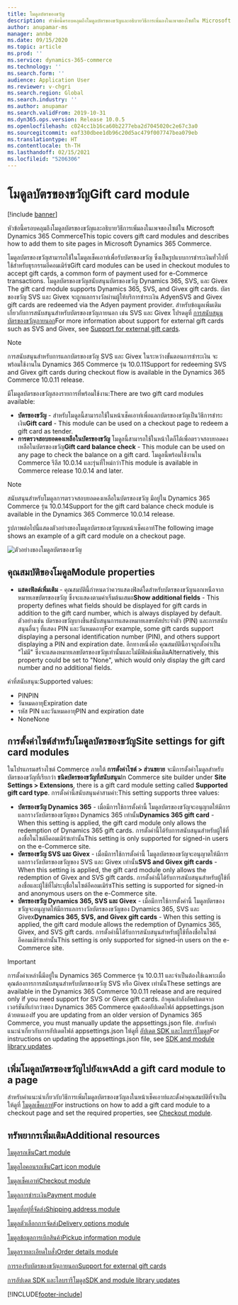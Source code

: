 ```yaml
---
title: โมดูลบัตรของขวัญ
description: หัวข้อนี้ครอบคลุมถึงโมดูลบัตรของขวัญและอธิบายวิธีการเพิ่มลงในเพจของไซต์ใน Microsoft Dynamics 365 Commerce
author: anupamar-ms
manager: annbe
ms.date: 09/15/2020
ms.topic: article
ms.prod: ''
ms.service: dynamics-365-commerce
ms.technology: ''
ms.search.form: ''
audience: Application User
ms.reviewer: v-chgri
ms.search.region: Global
ms.search.industry: ''
ms.author: anupamar
ms.search.validFrom: 2019-10-31
ms.dyn365.ops.version: Release 10.0.5
ms.openlocfilehash: c024cc1b16ca60b2277eba2d7045020c2e67c3a0
ms.sourcegitcommit: eaf330dbee1db96c20d5ac479f007747bea079eb
ms.translationtype: HT
ms.contentlocale: th-TH
ms.lasthandoff: 02/15/2021
ms.locfileid: "5206306"
---
```

# <a name="gift-card-module"></a><span data-ttu-id="e29bc-103">โมดูลบัตรของขวัญ</span><span class="sxs-lookup"><span data-stu-id="e29bc-103">Gift card module</span></span>

[!include [banner](includes/banner.md)]

<span data-ttu-id="e29bc-104">หัวข้อนี้ครอบคลุมถึงโมดูลบัตรของขวัญและอธิบายวิธีการเพิ่มลงในเพจของไซต์ใน Microsoft Dynamics 365 Commerce</span><span class="sxs-lookup"><span data-stu-id="e29bc-104">This topic covers gift card modules and describes how to add them to site pages in Microsoft Dynamics 365 Commerce.</span></span>

<span data-ttu-id="e29bc-105">โมดูลบัตรของขวัญสามารถใช้ในโมดูลเช็คเอาท์เพื่อรับบัตรของขวัญ ซึ่งเป็นรูปแบบการชำระเงินทั่วไปที่ใช้สำหรับธุรกรรมอีคอมเมิร์ซ</span><span class="sxs-lookup"><span data-stu-id="e29bc-105">Gift card modules can be used in checkout modules to accept gift cards, a common form of payment used for e-Commerce transactions.</span></span> <span data-ttu-id="e29bc-106">โมดูลบัตรของขวัญสนับสนุนบัตรของขวัญ Dynamics 365, SVS, และ Givex </span><span class="sxs-lookup"><span data-stu-id="e29bc-106">The gift card module supports Dynamics 365, SVS, and Givex gift cards.</span></span> <span data-ttu-id="e29bc-107">บัตรของขวัญ SVS และ Givex จะถูกแลกรางวัลผ่านผู้ให้บริการชำระเงิน Adyen</span><span class="sxs-lookup"><span data-stu-id="e29bc-107">SVS and Givex gift cards are redeemed via the Adyen payment provider.</span></span> <span data-ttu-id="e29bc-108">สำหรับข้อมูลเพิ่มเติมเกี่ยวกับการสนับสนุนสำหรับบัตรของขวัญภายนอก เช่น SVS และ Givex โปรดดูที่ [การสนับสนุนบัตรของขวัญภายนอก](./dev-itpro/gift-card.md)</span><span class="sxs-lookup"><span data-stu-id="e29bc-108">For more information about support for external gift cards such as SVS and Givex, see [Support for external gift cards](./dev-itpro/gift-card.md).</span></span>

> [!NOTE]
> <span data-ttu-id="e29bc-109">การสนับสนุนสำหรับการแลกบัตรของขวัญ SVS และ Givex ในระหว่างขั้นตอนการชำระเงิน จะพร้อมใช้งานใน Dynamics 365 Commerce รุ่น 10.0.11</span><span class="sxs-lookup"><span data-stu-id="e29bc-109">Support for redeeming SVS and Givex gift cards during checkout flow is available in the Dynamics 365 Commerce 10.0.11 release.</span></span> 

<span data-ttu-id="e29bc-110">มีโมดูลบัตรของขวัญสองรายการที่พร้อมใช้งาน:</span><span class="sxs-lookup"><span data-stu-id="e29bc-110">There are two gift card modules available:</span></span>

- <span data-ttu-id="e29bc-111">**บัตรของขวัญ** - สำหรับโมดูลนี้สามารถใช้ในหน้าเช็คเอาท์เพื่อแลกบัตรของขวัญเป็นวิธีการชำระเงิน</span><span class="sxs-lookup"><span data-stu-id="e29bc-111">**Gift card** - This module can be used on a checkout page to redeem a gift card as tender.</span></span> 
- <span data-ttu-id="e29bc-112">**การตรวจสอบยอดคงเหลือในบัตรของขวัญ** โมดูลนี้สามารถใช้ในหน้าใดก็ได้เพื่อตรวจสอบยอดคงเหลือในบัตรของขวัญ</span><span class="sxs-lookup"><span data-stu-id="e29bc-112">**Gift card balance check** - This module can be used on any page to check the balance on a gift card.</span></span> <span data-ttu-id="e29bc-113">โมดูลนี้พร้อมใช้งานใน Commerce รีลีส 10.0.14 และรุ่นที่ใหม่กว่า</span><span class="sxs-lookup"><span data-stu-id="e29bc-113">This module is available in Commerce release 10.0.14 and later.</span></span>

> [!NOTE]
> <span data-ttu-id="e29bc-114">สนับสนุนสำหรับโมดูลการตรวจสอบยอดคงเหลือในบัตรของขวัญ มีอยู่ใน Dynamics 365 Commerce รุ่น 10.0.14</span><span class="sxs-lookup"><span data-stu-id="e29bc-114">Support for the gift card balance check module is available in the Dynamics 365 Commerce 10.0.14 release.</span></span>

<span data-ttu-id="e29bc-115">รูปภาพต่อไปนี้แสดงตัวอย่างของโมดูลบัตรของขวัญบนหน้าเช็คเอาท์</span><span class="sxs-lookup"><span data-stu-id="e29bc-115">The following image shows an example of a gift card module on a checkout page.</span></span>

![ตัวอย่างของโมดูลบัตรของขวัญ](./media/ecommerce-giftcard.PNG)

## <a name="module-properties"></a><span data-ttu-id="e29bc-117">คุณสมบัติของโมดูล</span><span class="sxs-lookup"><span data-stu-id="e29bc-117">Module properties</span></span>

- <span data-ttu-id="e29bc-118">**แสดงฟิลด์เพิ่มเติม** - คุณสมบัตินี้กำหนดว่าควรแสดงฟิลด์ใดสำหรับบัตรของขวัญนอกเหนือจากหมายเลขบัตรของขวัญ ซึ่งจะแสดงตามค่าเริ่มต้นเสมอ</span><span class="sxs-lookup"><span data-stu-id="e29bc-118">**Show additional fields** - This property defines what fields should be displayed for gift cards in addition to the gift card number, which is always displayed by default.</span></span> <span data-ttu-id="e29bc-119">ตัวอย่างเช่น บัตรของขวัญบางชิ้นสนับสนุนการแสดงหมายเลขรหัสประจำตัว (PIN) และการสนับสนุนอื่นๆ ที่แสดง PIN และวันหมดอายุ</span><span class="sxs-lookup"><span data-stu-id="e29bc-119">For example, some gift cards support displaying a personal identification number (PIN), and others support displaying a PIN and expiration date.</span></span> <span data-ttu-id="e29bc-120">อีกทางหนึ่งคือ คุณสมบัตินี้อาจถูกตั้งค่าเป็น "ไม่มี" ซึ่งจะแสดงหมายเลขบัตรของขวัญเท่านั้นและไม่มีฟิลด์เพิ่มเติม</span><span class="sxs-lookup"><span data-stu-id="e29bc-120">Alternatively, this property could be set to "None", which would only display the gift card number and no additional fields.</span></span>

<span data-ttu-id="e29bc-121">ค่าที่สนับสนุน:</span><span class="sxs-lookup"><span data-stu-id="e29bc-121">Supported values:</span></span>
-   <span data-ttu-id="e29bc-122">PIN</span><span class="sxs-lookup"><span data-stu-id="e29bc-122">PIN</span></span>
-   <span data-ttu-id="e29bc-123">วันหมดอายุ</span><span class="sxs-lookup"><span data-stu-id="e29bc-123">Expiration date</span></span>
-   <span data-ttu-id="e29bc-124">รหัส PIN และวันหมดอายุ</span><span class="sxs-lookup"><span data-stu-id="e29bc-124">PIN and expiration date</span></span> 
-   <span data-ttu-id="e29bc-125">None</span><span class="sxs-lookup"><span data-stu-id="e29bc-125">None</span></span>

## <a name="site-settings-for-gift-card-modules"></a><span data-ttu-id="e29bc-126">การตั้งค่าไซต์สำหรับโมดูลบัตรของขวัญ</span><span class="sxs-lookup"><span data-stu-id="e29bc-126">Site settings for gift card modules</span></span>

<span data-ttu-id="e29bc-127">ในโปรแกรมสร้างไซต์ Commerce ภายใต้ **การตั้งค่าไซต์ \> ส่วนขยาย** จะมีการตั้งค่าโมดูลสำหรับบัตรของขวัญที่เรียกว่า **ชนิดบัตรของขวัญที่สนับสนุน**</span><span class="sxs-lookup"><span data-stu-id="e29bc-127">In Commerce site builder under **Site Settings \> Extensions**, there is a gift card module setting called **Supported gift card type**.</span></span> <span data-ttu-id="e29bc-128">การตั้งค่านี้สนับสนุนค่าสามค่า:</span><span class="sxs-lookup"><span data-stu-id="e29bc-128">This setting supports three values:</span></span>
- <span data-ttu-id="e29bc-129">**บัตรของขวัญ Dynamics 365** - เมื่อมีการใช้การตั้งค่านี้ โมดูลบัตรของขวัญจะอนุญาตให้มีการแลกรางวัลบัตรของขวัญของ Dynamics 365 เท่านั้น</span><span class="sxs-lookup"><span data-stu-id="e29bc-129">**Dynamics 365 gift card** - When this setting is applied, the gift card module only allows the redemption of Dynamics 365 gift cards.</span></span> <span data-ttu-id="e29bc-130">การตั้งค่านี้ได้รับการสนับสนุนสำหรับผู้ใช้ที่ลงชื่อในไซต์อีคอมเมิร์ซเท่านั้น</span><span class="sxs-lookup"><span data-stu-id="e29bc-130">This setting is only supported for signed-in users on the e-Commerce site.</span></span>
- <span data-ttu-id="e29bc-131">**บัตรของขวัญ SVS และ Givex** - เมื่อมีการใช้การตั้งค่านี้ โมดูลบัตรของขวัญจะอนุญาตให้มีการแลกรางวัลบัตรของขวัญของ SVS และ Givex เท่านั้น</span><span class="sxs-lookup"><span data-stu-id="e29bc-131">**SVS and Givex gift cards** - When this setting is applied, the gift card module only allows the redemption of Givex and SVS gift cards.</span></span> <span data-ttu-id="e29bc-132">การตั้งค่านี้ได้รับการสนับสนุนสำหรับผู้ใช้ที่ลงชื่อและผู้ใช้ที่ไม่ระบุชื่อในไซต์อีคอมเมิร์ซ</span><span class="sxs-lookup"><span data-stu-id="e29bc-132">This setting is supported for signed-in and anonymous users on the e-Commerce site.</span></span>
- <span data-ttu-id="e29bc-133">**บัตรของขวัญ Dynamics 365, SVS และ Givex** - เมื่อมีการใช้การตั้งค่านี้ โมดูลบัตรของขวัญจะอนุญาตให้มีการแลกรางวัลบัตรของขวัญของ Dynamics 365, SVS และ Givex</span><span class="sxs-lookup"><span data-stu-id="e29bc-133">**Dynamics 365, SVS, and Givex gift cards** - When this setting is applied, the gift card module allows the redemption of Dynamics 365, Givex, and SVS gift cards.</span></span> <span data-ttu-id="e29bc-134">การตั้งค่านี้ได้รับการสนับสนุนสำหรับผู้ใช้ที่ลงชื่อในไซต์อีคอมเมิร์ซเท่านั้น</span><span class="sxs-lookup"><span data-stu-id="e29bc-134">This setting is only supported for signed-in users on the e-Commerce site.</span></span>

> [!IMPORTANT]
> <span data-ttu-id="e29bc-135">การตั้งค่าเหล่านี้มีอยู่ใน Dynamics 365 Commerce รุ่น 10.0.11 และจำเป็นต้องใช้เฉพาะเมื่อคุณต้องการการสนับสนุนสำหรับบัตรของขวัญ SVS หรือ Givex เท่านั้น</span><span class="sxs-lookup"><span data-stu-id="e29bc-135">These settings are available in the Dynamics 365 Commerce 10.0.11 release and are required only if you need support for SVS or Givex gift cards.</span></span> <span data-ttu-id="e29bc-136">ถ้าคุณกำลังอัพปเดตจากเวอร์ชันที่เก่ากว่าของ Dynamics 365 Commerce คุณต้องอัปเดตไฟล์ appsettings.json ด้วยตนเอง</span><span class="sxs-lookup"><span data-stu-id="e29bc-136">If you are updating from an older version of Dynamics 365 Commerce, you must manually update the appsettings.json file.</span></span> <span data-ttu-id="e29bc-137">สำหรับคำแนะนำเกี่ยวกับการอัปเดตไฟล์ appsettings.json ให้ดูที่ [อัปเดต SDK และไลบรารีโมดูล](e-commerce-extensibility/sdk-updates.md#update-the-appsettingsjson-file)</span><span class="sxs-lookup"><span data-stu-id="e29bc-137">For instructions on updating the appsettings.json file, see [SDK and module library updates](e-commerce-extensibility/sdk-updates.md#update-the-appsettingsjson-file).</span></span> 

## <a name="add-a-gift-card-module-to-a-page"></a><span data-ttu-id="e29bc-138">เพิ่มโมดูลบัตรของขวัญไปยังเพจ</span><span class="sxs-lookup"><span data-stu-id="e29bc-138">Add a gift card module to a page</span></span>

<span data-ttu-id="e29bc-139">สำหรับคำแนะนำเกี่ยวกับวิธีการเพิ่มโมดูลบัตรของขวัญลงในหน้าเช็คเอาท์และตั้งค่าคุณสมบัติที่จำเป็น ให้ดูที่ [โมดูลเช็คเอาท์](add-checkout-module.md)</span><span class="sxs-lookup"><span data-stu-id="e29bc-139">For instructions on how to add a gift card module to a checkout page and set the required properties, see [Checkout module](add-checkout-module.md).</span></span>

## <a name="additional-resources"></a><span data-ttu-id="e29bc-140">ทรัพยากรเพิ่มเติม</span><span class="sxs-lookup"><span data-stu-id="e29bc-140">Additional resources</span></span>

[<span data-ttu-id="e29bc-141">โมดูลรถเข็น</span><span class="sxs-lookup"><span data-stu-id="e29bc-141">Cart module</span></span>](add-cart-module.md)

[<span data-ttu-id="e29bc-142">โมดูลไอคอนรถเข็น</span><span class="sxs-lookup"><span data-stu-id="e29bc-142">Cart icon module</span></span>](cart-icon-module.md)

[<span data-ttu-id="e29bc-143">โมดูลเช็คเอาท์</span><span class="sxs-lookup"><span data-stu-id="e29bc-143">Checkout module</span></span>](add-checkout-module.md)

[<span data-ttu-id="e29bc-144">โมดูลการชำระเงิน</span><span class="sxs-lookup"><span data-stu-id="e29bc-144">Payment module</span></span>](payment-module.md)

[<span data-ttu-id="e29bc-145">โมดูลที่อยู่ที่จัดส่ง</span><span class="sxs-lookup"><span data-stu-id="e29bc-145">Shipping address module</span></span>](ship-address-module.md)

[<span data-ttu-id="e29bc-146">โมดูลตัวเลือกการจัดส่ง</span><span class="sxs-lookup"><span data-stu-id="e29bc-146">Delivery options module</span></span>](delivery-options-module.md)

[<span data-ttu-id="e29bc-147">โมดูลข้อมูลการเบิกสินค้า</span><span class="sxs-lookup"><span data-stu-id="e29bc-147">Pickup information module</span></span>](pickup-info-module.md)

[<span data-ttu-id="e29bc-148">โมดูลรายละเอียดใบสั่ง</span><span class="sxs-lookup"><span data-stu-id="e29bc-148">Order details module</span></span>](order-confirmation-module.md)

[<span data-ttu-id="e29bc-149">การรองรับบัตรของขวัญภายนอก</span><span class="sxs-lookup"><span data-stu-id="e29bc-149">Support for external gift cards</span></span>](./dev-itpro/gift-card.md)

[<span data-ttu-id="e29bc-150">การอัปเดต SDK และไลบรารีโมดูล</span><span class="sxs-lookup"><span data-stu-id="e29bc-150">SDK and module library updates</span></span>](e-commerce-extensibility/sdk-updates.md)


[!INCLUDE[footer-include](../includes/footer-banner.md)]